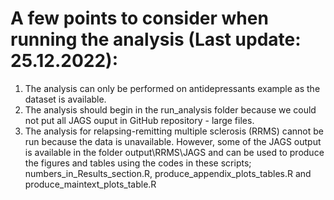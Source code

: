 # A few points to consider when running the analysis (Last update: 25.12.2022):
1. The analysis can only be performed on antidepressants example as the dataset is available.
2. The analysis should begin in the run_analysis folder because we could not put all JAGS ouput in GitHub repository - large files.
3. The analysis for relapsing-remitting multiple sclerosis (RRMS) cannot be run because the data is unavailable. However, some of the JAGS output is available in the folder output\RRMS\JAGS and can be used to produce the figures and tables using the codes in these scripts; numbers_in_Results_section.R, produce_appendix_plots_tables.R and produce_maintext_plots_table.R
